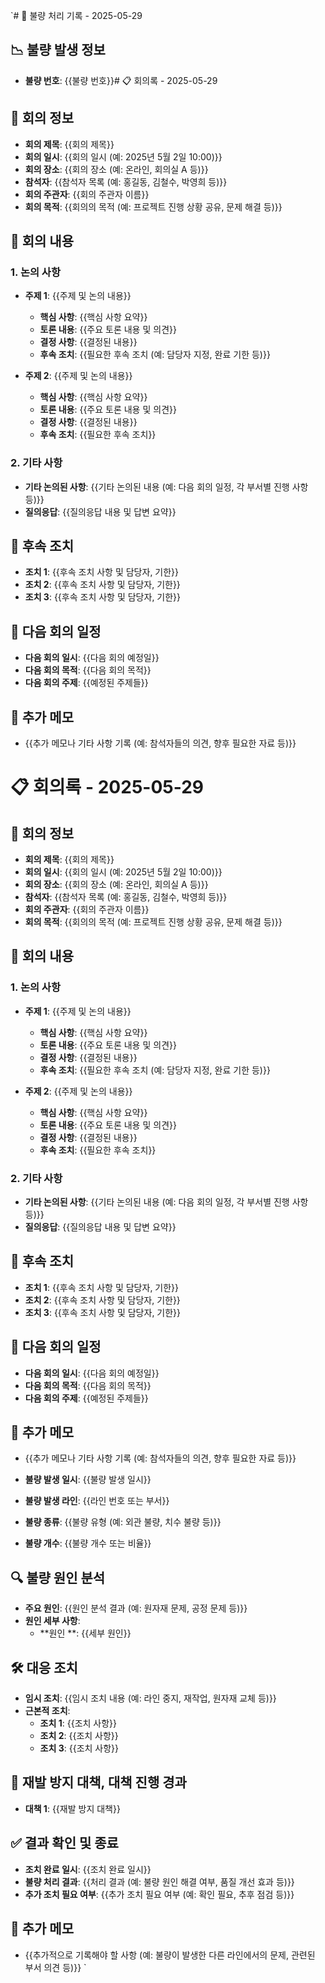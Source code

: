 `# 🚨 불량 처리 기록 - 2025-05-29

## 📉 불량 발생 정보
- **불량 번호**: {{불량 번호}}# 📋 회의록 - 2025-05-29

## 📅 회의 정보
- **회의 제목**: {{회의 제목}}
- **회의 일시**: {{회의 일시 (예: 2025년 5월 2일 10:00)}}
- **회의 장소**: {{회의 장소 (예: 온라인, 회의실 A 등)}}
- **참석자**: {{참석자 목록 (예: 홍길동, 김철수, 박영희 등)}}
- **회의 주관자**: {{회의 주관자 이름}}
- **회의 목적**: {{회의의 목적 (예: 프로젝트 진행 상황 공유, 문제 해결 등)}}

## 📝 회의 내용
### 1. **논의 사항**
- **주제 1**: {{주제 및 논의 내용}}
  - **핵심 사항**: {{핵심 사항 요약}}
  - **토론 내용**: {{주요 토론 내용 및 의견}}
  - **결정 사항**: {{결정된 내용}}
  - **후속 조치**: {{필요한 후속 조치 (예: 담당자 지정, 완료 기한 등)}}
  
- **주제 2**: {{주제 및 논의 내용}}
  - **핵심 사항**: {{핵심 사항 요약}}
  - **토론 내용**: {{주요 토론 내용 및 의견}}
  - **결정 사항**: {{결정된 내용}}
  - **후속 조치**: {{필요한 후속 조치}}

### 2. **기타 사항**
- **기타 논의된 사항**: {{기타 논의된 내용 (예: 다음 회의 일정, 각 부서별 진행 사항 등)}}
- **질의응답**: {{질의응답 내용 및 답변 요약}}

## 📅 후속 조치
- **조치 1**: {{후속 조치 사항 및 담당자, 기한}}
- **조치 2**: {{후속 조치 사항 및 담당자, 기한}}
- **조치 3**: {{후속 조치 사항 및 담당자, 기한}}

## 📅 다음 회의 일정
- **다음 회의 일시**: {{다음 회의 예정일}}
- **다음 회의 목적**: {{다음 회의 목적}}
- **다음 회의 주제**: {{예정된 주제들}}

## 📝 추가 메모
- {{추가 메모나 기타 사항 기록 (예: 참석자들의 의견, 향후 필요한 자료 등)}}
# 📋 회의록 - 2025-05-29

## 📅 회의 정보
- **회의 제목**: {{회의 제목}}
- **회의 일시**: {{회의 일시 (예: 2025년 5월 2일 10:00)}}
- **회의 장소**: {{회의 장소 (예: 온라인, 회의실 A 등)}}
- **참석자**: {{참석자 목록 (예: 홍길동, 김철수, 박영희 등)}}
- **회의 주관자**: {{회의 주관자 이름}}
- **회의 목적**: {{회의의 목적 (예: 프로젝트 진행 상황 공유, 문제 해결 등)}}

## 📝 회의 내용
### 1. **논의 사항**
- **주제 1**: {{주제 및 논의 내용}}
  - **핵심 사항**: {{핵심 사항 요약}}
  - **토론 내용**: {{주요 토론 내용 및 의견}}
  - **결정 사항**: {{결정된 내용}}
  - **후속 조치**: {{필요한 후속 조치 (예: 담당자 지정, 완료 기한 등)}}
  
- **주제 2**: {{주제 및 논의 내용}}
  - **핵심 사항**: {{핵심 사항 요약}}
  - **토론 내용**: {{주요 토론 내용 및 의견}}
  - **결정 사항**: {{결정된 내용}}
  - **후속 조치**: {{필요한 후속 조치}}

### 2. **기타 사항**
- **기타 논의된 사항**: {{기타 논의된 내용 (예: 다음 회의 일정, 각 부서별 진행 사항 등)}}
- **질의응답**: {{질의응답 내용 및 답변 요약}}

## 📅 후속 조치
- **조치 1**: {{후속 조치 사항 및 담당자, 기한}}
- **조치 2**: {{후속 조치 사항 및 담당자, 기한}}
- **조치 3**: {{후속 조치 사항 및 담당자, 기한}}

## 📅 다음 회의 일정
- **다음 회의 일시**: {{다음 회의 예정일}}
- **다음 회의 목적**: {{다음 회의 목적}}
- **다음 회의 주제**: {{예정된 주제들}}

## 📝 추가 메모
- {{추가 메모나 기타 사항 기록 (예: 참석자들의 의견, 향후 필요한 자료 등)}}

- **불량 발생 일시**: {{불량 발생 일시}}
- **불량 발생 라인**: {{라인 번호 또는 부서}}
- **불량 종류**: {{불량 유형 (예: 외관 불량, 치수 불량 등)}}
- **불량 개수**: {{불량 개수 또는 비율}}

## 🔍 불량 원인 분석
- **주요 원인**: {{원인 분석 결과 (예: 원자재 문제, 공정 문제 등)}}
- **원인 세부 사항**:
  - **원인 **: {{세부 원인}} 
 

## 🛠 대응 조치
- **임시 조치**: {{임시 조치 내용 (예: 라인 중지, 재작업, 원자재 교체 등)}}
- **근본적 조치**:
  - **조치 1**: {{조치 사항}} 
  - **조치 2**: {{조치 사항}}
  - **조치 3**: {{조치 사항}}

## 🔄 재발 방지 대책, 대책 진행 경과
- **대책 1**: {{재발 방지 대책}} 

## ✅ 결과 확인 및 종료
- **조치 완료 일시**: {{조치 완료 일시}}
- **불량 처리 결과**: {{처리 결과 (예: 불량 원인 해결 여부, 품질 개선 효과 등)}}
- **추가 조치 필요 여부**: {{추가 조치 필요 여부 (예: 확인 필요, 추후 점검 등)}}

## 📝 추가 메모
- {{추가적으로 기록해야 할 사항 (예: 불량이 발생한 다른 라인에서의 문제, 관련된 부서 의견 등)}}
`